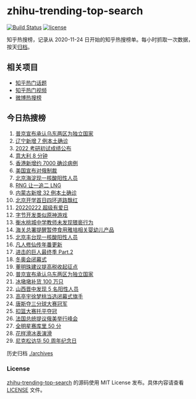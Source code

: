 # zhihu-trending-top-search

[![Build Status](https://github.com/justjavac/zhihu-trending-top-search/workflows/ci/badge.svg?branch=main)](https://github.com/justjavac/zhihu-trending-top-search/actions)
[![license](https://img.shields.io/github/license/justjavac/zhihu-trending-top-search)](https://github.com/justjavac/zhihu-trending-top-search/blob/main/LICENSE)

知乎热搜榜，记录从 2020-11-24 日开始的知乎热搜榜单。每小时抓取一次数据，按天[归档](./archives)。

## 相关项目

- [知乎热门话题](https://github.com/justjavac/zhihu-trending-hot-questions)
- [知乎热门视频](https://github.com/justjavac/zhihu-trending-hot-video)
- [微博热搜榜](https://github.com/justjavac/weibo-trending-hot-search)

## 今日热搜榜

<!-- BEGIN -->
<!-- 最后更新时间 Tue Feb 22 2022 15:11:41 GMT+0800 (China Standard Time) -->

1. [普京宣布承认乌东两区为独立国家](https://www.zhihu.com/search?q=俄罗斯乌克兰)
1. [辽宁新增 7 例本土确诊](https://www.zhihu.com/search?q=辽宁新增)
1. [2022 考研初试成绩公布](https://www.zhihu.com/search?q=考研成绩)
1. [意大利 8 分钟](https://www.zhihu.com/search?q=意大利八分钟)
1. [香港新增约 7000 确诊病例](https://www.zhihu.com/search?q=香港疫情)
1. [美国宣布对俄制裁](https://www.zhihu.com/search?q=美国制裁俄罗斯)
1. [北京海淀现一核酸阳性人员](https://www.zhihu.com/search?q=北京海淀)
1. [RNG 让一追二 LNG](https://www.zhihu.com/search?q=rng)
1. [内蒙古新增 32 例本土确诊](https://www.zhihu.com/search?q=内蒙古新增)
1. [北京开学首日四环道路飘红](https://www.zhihu.com/search?q=北京开学)
1. [20220222 超级有爱日](https://www.zhihu.com/search?q=20220222)
1. [字节开发类似原神游戏](https://www.zhihu.com/search?q=原神)
1. [衡水桃城中学教师未发现猥亵行为](https://www.zhihu.com/search?q=衡水桃城中学)
1. [海关总署提醒暂停食用雅培相关婴幼儿产品](https://www.zhihu.com/search?q=雅培)
1. [北京丰台现一核酸阳性人员](https://www.zhihu.com/search?q=北京丰台)
1. [凡人修仙传年番更新](https://www.zhihu.com/search?q=凡人修仙传)
1. [进击的巨人最终季 Part.2](https://www.zhihu.com/search?q=进击的巨人)
1. [冬奥会闭幕式](https://www.zhihu.com/search?q=冬奥会闭幕式)
1. [董明珠建议提高税收起征点](https://www.zhihu.com/search?q=董明珠建议提高税收起征点)
1. [普京宣布承认乌东两区为独立国家](https://www.zhihu.com/search?q=俄罗斯乌克兰)
1. [冰墩墩补货 100 万只](https://www.zhihu.com/search?q=冰墩墩补货)
1. [山西晋中发现 5 名阳性人员](https://www.zhihu.com/search?q=山西阳性)
1. [高亭宇徐梦桃当选闭幕式旗手](https://www.zhihu.com/search?q=闭幕式旗手)
1. [唐斯夺三分球大赛冠军](https://www.zhihu.com/search?q=三分球大赛)
1. [扣篮大赛托平夺冠](https://www.zhihu.com/search?q=扣篮大赛)
1. [法国总统提议俄美举行峰会](https://www.zhihu.com/search?q=法国总统提议)
1. [全明星赛库里 50 分](https://www.zhihu.com/search?q=全明星)
1. [花样滑冰表演滑](https://www.zhihu.com/search?q=表演滑)
1. [尼克松访华 50 周年纪念日](https://www.zhihu.com/search?q=尼克松访华)

<!-- END -->

历史归档 [./archives](./archives)

### License

[zhihu-trending-top-search](https://github.com/justjavac/zhihu-trending-top-search)
的源码使用 MIT License 发布。具体内容请查看 [LICENSE](./LICENSE) 文件。
